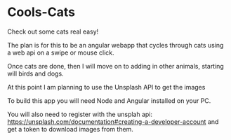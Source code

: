 # Cools-Cats
Check out some cats real easy!

The plan is for this to be an angular webapp that cycles through cats using a web api on a swipe or mouse click.

Once cats are done, then I will move on to adding in other animals, starting will birds and dogs.

At this point I am planning to use the Unsplash API to get the images


To build this app you will need Node and Angular installed on your PC.

You will also need to register with the unsplah api: https://unsplash.com/documentation#creating-a-developer-account and get a token to download images from them.
